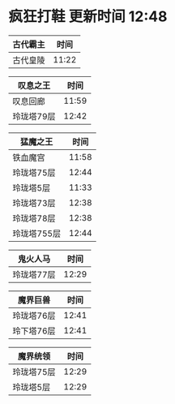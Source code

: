 # 疯狂打鞋 更新时间 12:48

| 古代霸主   | 时间    |
|--------|-------|
| 古代皇陵 | 11:22 |

| 叹息之王   | 时间    |
|--------|-------|
| 叹息回廊 | 11:59 |
| 玲珑塔79层 | 12:42 |

| 猛魔之王   | 时间    |
|--------|-------|
| 铁血魔宫 | 11:58 |
| 玲珑塔75层 | 12:44 |
| 玲珑塔5层 | 11:33 |
| 玲珑塔73层 | 12:38 |
| 玲珑塔78层 | 12:38 |
| 玲珑塔755层 | 12:44 |

| 鬼火人马   | 时间    |
|--------|-------|
| 玲珑塔77层 | 12:29 |

| 魔界巨兽   | 时间    |
|--------|-------|
| 玲珑塔76层 | 12:41 |
| 玲下塔76层 | 12:41 |

| 魔界统领   | 时间    |
|--------|-------|
| 玲珑塔75层 | 12:29 |
| 玲珑塔5层 | 12:29 |